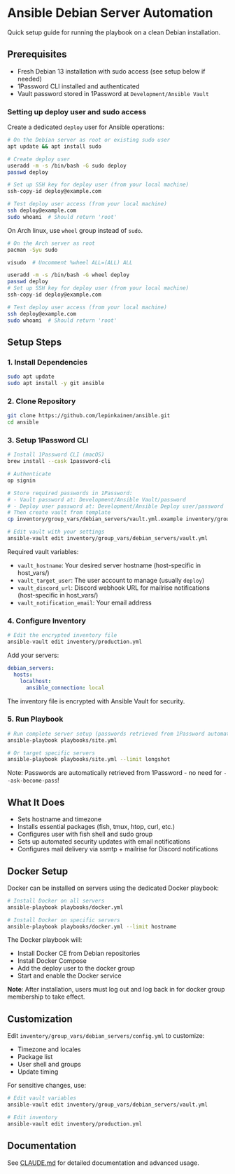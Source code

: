 # Ansible Debian Server Automation

Quick setup guide for running the playbook on a clean Debian installation.

## Prerequisites

- Fresh Debian 13 installation with sudo access (see setup below if needed)
- 1Password CLI installed and authenticated
- Vault password stored in 1Password at `Development/Ansible Vault`

### Setting up deploy user and sudo access

Create a dedicated `deploy` user for Ansible operations:

```bash
# On the Debian server as root or existing sudo user
apt update && apt install sudo

# Create deploy user
useradd -m -s /bin/bash -G sudo deploy
passwd deploy

# Set up SSH key for deploy user (from your local machine)
ssh-copy-id deploy@example.com

# Test deploy user access (from your local machine)
ssh deploy@example.com
sudo whoami  # Should return 'root'
```

On Arch linux, use `wheel` group instead of `sudo`.

```bash
# On the Arch server as root
pacman -Syu sudo

visudo  # Uncomment %wheel ALL=(ALL) ALL

useradd -m -s /bin/bash -G wheel deploy
passwd deploy
# Set up SSH key for deploy user (from your local machine)
ssh-copy-id deploy@example.com

# Test deploy user access (from your local machine)
ssh deploy@example.com
sudo whoami  # Should return 'root'
```

## Setup Steps

### 1. Install Dependencies

```bash
sudo apt update
sudo apt install -y git ansible
```

### 2. Clone Repository

```bash
git clone https://github.com/lepinkainen/ansible.git
cd ansible
```

### 3. Setup 1Password CLI

```bash
# Install 1Password CLI (macOS)
brew install --cask 1password-cli

# Authenticate
op signin

# Store required passwords in 1Password:
# - Vault password at: Development/Ansible Vault/password
# - Deploy user password at: Development/Ansible Deploy user/password
# Then create vault from template
cp inventory/group_vars/debian_servers/vault.yml.example inventory/group_vars/debian_servers/vault.yml

# Edit vault with your settings
ansible-vault edit inventory/group_vars/debian_servers/vault.yml
```

Required vault variables:

- `vault_hostname`: Your desired server hostname (host-specific in host_vars/)
- `vault_target_user`: The user account to manage (usually `deploy`)
- `vault_discord_url`: Discord webhook URL for mailrise notifications (host-specific in host_vars/)
- `vault_notification_email`: Your email address

### 4. Configure Inventory

```bash
# Edit the encrypted inventory file
ansible-vault edit inventory/production.yml
```

Add your servers:

```yaml
debian_servers:
  hosts:
    localhost:
      ansible_connection: local
```

The inventory file is encrypted with Ansible Vault for security.

### 5. Run Playbook

```bash
# Run complete server setup (passwords retrieved from 1Password automatically)
ansible-playbook playbooks/site.yml

# Or target specific servers
ansible-playbook playbooks/site.yml --limit longshot
```

Note: Passwords are automatically retrieved from 1Password - no need for `--ask-become-pass`!

## What It Does

- Sets hostname and timezone
- Installs essential packages (fish, tmux, htop, curl, etc.)
- Configures user with fish shell and sudo group
- Sets up automated security updates with email notifications
- Configures mail delivery via ssmtp + mailrise for Discord notifications

## Docker Setup

Docker can be installed on servers using the dedicated Docker playbook:

```bash
# Install Docker on all servers
ansible-playbook playbooks/docker.yml

# Install Docker on specific servers
ansible-playbook playbooks/docker.yml --limit hostname
```

The Docker playbook will:

- Install Docker CE from Debian repositories
- Install Docker Compose
- Add the deploy user to the docker group
- Start and enable the Docker service

**Note**: After installation, users must log out and log back in for docker group membership to take effect.

## Customization

Edit `inventory/group_vars/debian_servers/config.yml` to customize:

- Timezone and locales
- Package list
- User shell and groups
- Update timing

For sensitive changes, use:

```bash
# Edit vault variables
ansible-vault edit inventory/group_vars/debian_servers/vault.yml

# Edit inventory
ansible-vault edit inventory/production.yml
```

## Documentation

See [CLAUDE.md](CLAUDE.md) for detailed documentation and advanced usage.
